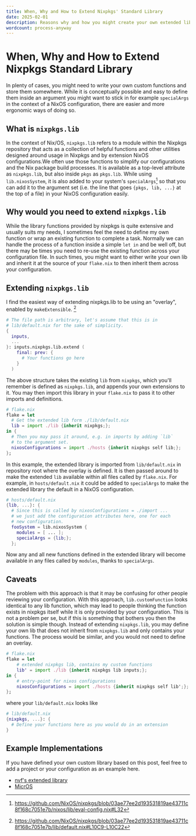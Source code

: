 ```yaml
---
title: When, Why and How to Extend Nixpkgs' Standard Library
date: 2025-02-01
description: Reasons why and how you might create your own extended library
wordcount: process-anyway
---
```


# When, Why and How to Extend Nixpkgs Standard Library

In plenty of cases, you might need to write your own custom functions and store
them somewhere. While it is conceptually possible and easy to define them inside
an argument you might want to stick in for example `specialArgs` in the context
of a NixOS configuration, there are easier and more ergonomic ways of doing so.

## What is `nixpkgs.lib`

In the context of Nix/OS, `nixpkgs.lib` refers to a module within the Nixpkgs
repository that acts as a collection of helpful functions and other utilities
designed around usage in Nixpkgs and by extension NixOS configurations.We often
use those functions to simplify our configurations and the Nix package build
processes. It is available as a top-level attribute as `nixpkgs.lib`, but also
inside `pkgs` as `pkgs.lib`. While using `lib.nixosSystem`, it is also added to
your system's `specialArgs`[^1] so that you can add it to the argument set (i.e.
the line that goes `{pkgs, lib, ...}` at the top of a file) in your NixOS
configuration easily.

## Why would you need to extend `nixpkgs.lib`

While the library functions provided by nixpkgs is quite extensive and usually
suits my needs, I sometimes feel the need to define my own function or wrap an
existing function to complete a task. Normally we can handle the process of a
function inside a simple `let in` and be well off, but there may be times you
need to re-use the existing function across your configuration file. In such
times, you might want to either write your own lib and inherit it at the source
of your `flake.nix` to then inherit them across your configuration.

## Extending `nixpkgs.lib`

I find the easiest way of extending nixpkgs.lib to be using an "overlay",
enabled by `makeExtensible`. [^2]

```nix
# The file path is arbitrary, let's assume that this is in
# lib/default.nix for the sake of simplicity.
{
  inputs,
  ...
}: inputs.nixpkgs.lib.extend (
    final: prev: {
      # Your functions go here
    }
  )
```

The above structure takes the existing `lib` from `nixpkgs`, which you'll
remember is defined as `nixpkgs.lib`, and appends your own extensions to it. You
may then import this library in your `flake.nix` to pass it to other imports and
definitions.

```nix
# flake.nix
flake = let
  # Get the extended lib form ./lib/default.nix
  lib = import ./lib {inherit nixpkgs;};
in {
  # Then you may pass it around, e.g. in imports by adding `lib`
  # to the argument set.
  nixosConfigurations = import ./hosts {inherit nixpkgs self lib;};
};
```

In this example, the extended library is imported from `lib/default.nix` in
repository root where the overlay is defined. It is then passed around to make
the extended `lib` available within all files called by `flake.nix`. For
example, in `hosts/default.nix` it could be added to `specialArgs` to make the
extended library the default in a NixOS configuration.

```nix
# hosts/default.nix
{lib, ...}: {
  # Since this is called by nixosConfigurations = ./import ...
  # we just add the configuration attributes here, one for each
  # new configuration.
  fooSystem = lib.nixosSystem {
    modules = [ ... ];
    specialArgs = {lib;};
  };
```

Now any and all new functions defined in the extended library will become
available in any files called by `modules`, thanks to `specialArgs`.

## Caveats

The problem with this approach is that it may be confusing for other people
reviewing your configuration. With this approach, `lib.customFunction` looks
identical to any lib function, which may lead to people thinking the function
exists in nixpkgs itself while it is only provided by your configuration. This
is not a problem per se, but if this is something that bothers you then the
solution is simple though. Instead of extending `nixpkgs.lib`, you may define
your own lib that does not inherit from `nixpkgs.lib` and only contains your
functions. The process would be similar, and you would not need to define an
overlay.

```nix
# flake.nix
flake = let
    # extended nixpkgs lib, contains my custom functions
    lib' = import ./lib {inherit nixpkgs lib inputs;};
in {
    # entry-point for nixos configurations
    nixosConfigurations = import ./hosts {inherit nixpkgs self lib';};
};
```

where your `lib/default.nix` looks like

```nix
# lib/default.nix
{nixpkgs, ...}: {
  # Define your functions here as you would do in an extension
}
```

## Example Implementations

If you have defined your own custom library based on this post, feel free to add
a project or your configuration as an example here.

- [nvf's extended library](https://github.com/NotAShelf/nvf/blob/main/lib/stdlib-extended.nix)
- [MicrOS](https://github.com/snugnug/micros/blob/50db7e1c8e1633566c43190976bf2f6ac43f12ff/flake.nix#L86)

[^1]: https://github.com/NixOS/nixpkgs/blob/03ae77ee2d193531819ae43711c8f168c7051e7b/nixos/lib/eval-config.nix#L32

[^2]: https://github.com/NixOS/nixpkgs/blob/03ae77ee2d193531819ae43711c8f168c7051e7b/lib/default.nix#L10C9-L10C22
